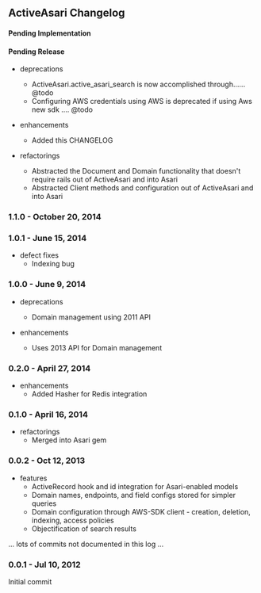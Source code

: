 ## ActiveAsari Changelog

#### Pending Implementation

#### Pending Release
* deprecations
  * ActiveAsari.active_asari_search is now accomplished through...... @todo
  * Configuring AWS credentials using AWS is deprecated if using Aws new sdk ....  @todo

* enhancements
  * Added this CHANGELOG

* refactorings
  * Abstracted the Document and Domain functionality that doesn't require rails out of ActiveAsari and into Asari
  * Abstracted Client methods and configuration out of ActiveAsari and into Asari

### 1.1.0 - October 20, 2014

### 1.0.1 - June 15, 2014
* defect fixes
  * Indexing bug

### 1.0.0 - June 9, 2014
* deprecations
  * Domain management using 2011 API

* enhancements
  * Uses 2013 API for Domain management

### 0.2.0 - April 27, 2014
* enhancements
  * Added Hasher for Redis integration

### 0.1.0 - April 16, 2014
* refactorings
  * Merged into Asari gem

### 0.0.2 - Oct 12, 2013
* features
  * ActiveRecord hook and id integration for Asari-enabled models
  * Domain names, endpoints, and field configs stored for simpler queries
  * Domain configuration through AWS-SDK client - creation, deletion, indexing, access policies
  * Objectification of search results


... lots of commits not documented in this log ...


### 0.0.1 - Jul 10, 2012
Initial commit